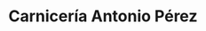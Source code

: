 ---
title: "Carnicería Antonio Pérez"
url: /vitigudino/carniceria-antonio-perez/
shop: carnicero
---